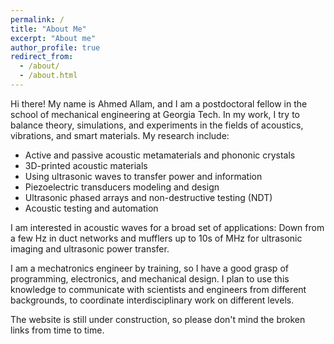 ```yaml
---
permalink: /
title: "About Me"
excerpt: "About me"
author_profile: true
redirect_from: 
  - /about/
  - /about.html
---
```


Hi there! My name is Ahmed Allam, and I am a postdoctoral fellow in the school of mechanical
engineering at Georgia Tech. In my work, I try to balance theory, simulations, and experiments
in the fields of acoustics, vibrations, and smart materials. My research include:
* Active and passive acoustic metamaterials and phononic crystals
* 3D-printed acoustic materials
* Using ultrasonic waves to transfer power and information
* Piezoelectric transducers modeling and design
* Ultrasonic phased arrays and non-destructive testing (NDT)
* Acoustic testing and automation

I am interested in acoustic waves for a broad set of applications: Down from a few Hz in duct networks
and mufflers up to 10s of MHz for ultrasonic imaging and ultrasonic power transfer. 

I am a mechatronics engineer by training, so I have a good grasp of programming, electronics, and mechanical design. 
I plan to use this knowledge to communicate with scientists and engineers from different backgrounds, 
to coordinate interdisciplinary work on different levels.

The website is still under construction, so please don't mind the broken links from time to time.
